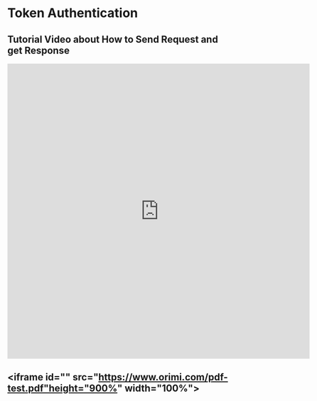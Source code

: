 # Token Authentication
## Tutorial Video about How to Send Request and get Response
<iframe width="680" height="664" src="https://www.youtube.com/embed/1gWqVmXqog4" title="YouTube video player" frameborder="0" allow="accelerometer; autoplay; clipboard-write; encrypted-media; gyroscope; picture-in-picture" allowfullscreen></iframe>

<!-- <iframe id="" src="src/example.pdf"></iframe> -->
## <iframe id="" src="https://www.orimi.com/pdf-test.pdf"height="900%" width="100%"></iframe>



